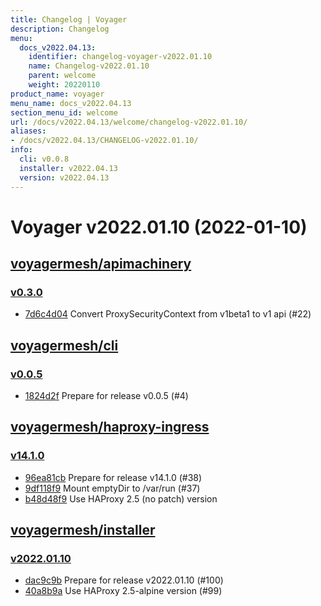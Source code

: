 ```yaml
---
title: Changelog | Voyager
description: Changelog
menu:
  docs_v2022.04.13:
    identifier: changelog-voyager-v2022.01.10
    name: Changelog-v2022.01.10
    parent: welcome
    weight: 20220110
product_name: voyager
menu_name: docs_v2022.04.13
section_menu_id: welcome
url: /docs/v2022.04.13/welcome/changelog-v2022.01.10/
aliases:
- /docs/v2022.04.13/CHANGELOG-v2022.01.10/
info:
  cli: v0.0.8
  installer: v2022.04.13
  version: v2022.04.13
---
```


# Voyager v2022.01.10 (2022-01-10)


## [voyagermesh/apimachinery](https://github.com/voyagermesh/apimachinery)

### [v0.3.0](https://github.com/voyagermesh/apimachinery/releases/tag/v0.3.0)

- [7d6c4d04](https://github.com/voyagermesh/apimachinery/commit/7d6c4d04) Convert ProxySecurityContext from v1beta1 to v1 api (#22)



## [voyagermesh/cli](https://github.com/voyagermesh/cli)

### [v0.0.5](https://github.com/voyagermesh/cli/releases/tag/v0.0.5)

- [1824d2f](https://github.com/voyagermesh/cli/commit/1824d2f) Prepare for release v0.0.5 (#4)



## [voyagermesh/haproxy-ingress](https://github.com/voyagermesh/haproxy-ingress)

### [v14.1.0](https://github.com/voyagermesh/haproxy-ingress/releases/tag/v14.1.0)

- [96ea81cb](https://github.com/voyagermesh/haproxy-ingress/commit/96ea81cb) Prepare for release v14.1.0 (#38)
- [9df118f9](https://github.com/voyagermesh/haproxy-ingress/commit/9df118f9) Mount emptyDir to /var/run (#37)
- [b48d48f9](https://github.com/voyagermesh/haproxy-ingress/commit/b48d48f9) Use HAProxy 2.5 (no patch) version



## [voyagermesh/installer](https://github.com/voyagermesh/installer)

### [v2022.01.10](https://github.com/voyagermesh/installer/releases/tag/v2022.01.10)

- [dac9c9b](https://github.com/voyagermesh/installer/commit/dac9c9b) Prepare for release v2022.01.10 (#100)
- [40a8b9a](https://github.com/voyagermesh/installer/commit/40a8b9a) Use HAProxy 2.5-alpine version (#99)




